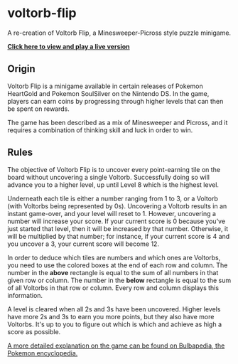 # voltorb-flip
A re-creation of Voltorb Flip, a Minesweeper-Picross style puzzle minigame.

[**Click here to view and play a live version**](https://mfudg395.github.io/voltorb-flip/)

## Origin
Voltorb Flip is a minigame available in certain releases of Pokemon HeartGold and Pokemon SoulSilver on the Nintendo DS. In the game,
players can earn coins by progressing through higher levels that can then be spent on rewards.

The game has been described as a mix of Minesweeper and Picross, and it requires a combination of thinking skill and luck in order to
win.

## Rules
The objective of Voltorb Flip is to uncover every point-earning tile on the board without uncovering a single Voltorb. Successfully doing 
so will advance you to a higher level, up until Level 8 which is the highest level.

Underneath each tile is either a number ranging from 1 to 3, or a Voltorb (with Voltorbs being represented by 0s). Uncovering a Voltorb 
results in an instant game-over, and your level will reset to 1. However, uncovering a number will increase your score. If your current
score is 0 because you've just started that level, then it will be increased by that number. Otherwise, it will be multiplied by that number;
for instance, if your current score is 4 and you uncover a 3, your current score will become 12.

In order to deduce which tiles are numbers and which ones are Voltorbs, you need to use the colored boxes at the end of each row and column.
The number in the **above** rectangle is equal to the sum of all numbers in that given row or column. The number in the **below** rectangle
is equal to the sum of all Voltorbs in that row or column. Every row and column displays this information.

A level is cleared when all 2s and 3s have been uncovered. Higher levels have more 2s and 3s to earn you more points, but they also have more
Voltorbs. It's up to you to figure out which is which and achieve as high a score as possible.

[A more detailed explanation on the game can be found on Bulbapedia, the Pokemon encyclopedia.](https://bulbapedia.bulbagarden.net/wiki/Voltorb_Flip)
